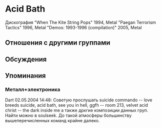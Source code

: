 # Acid Bath

Дискография
"When The Kite String Pops" 1994, Metal
"Paegan Terrorism Tactics" 1996, Metal
"Demos: 1993-1996 (compilation)" 2005, Metal

## Отношения с другими группами


## Обсуждения


## Упоминания

### Металл+электроника

Dart 02.05.2004 14:48:
Советую прослушать suicide commando -- love breeds suicide, acid bath, see you in hell, ggfh -- room 213, velvet acid christ -- the dark inside me а также дркгие композиции данных груп.<BR>Найти можно в soulseek. До такой атмосферы большинству вышеперечисленных команд крайне далеко.

